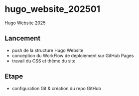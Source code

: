 # hugo_website_202501
Hugo Website 2025

## Lancement
- push de la structure Hugo Website
- conception du WorkFlow de deploiement sur GitHub Pages 
- travail du CSS et thème du site

## Etape 
- configuration Git & création du repo GitHub
